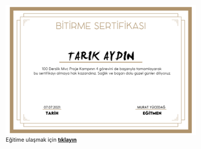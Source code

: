 ![sertifika](./sertifika.jpg)
Eğitime ulaşmak için **[tıklayın](https://www.youtube.com/playlist?list=PLKnjBHu2xXNNQJehhCg--CzQQMHXTsFAb)**
